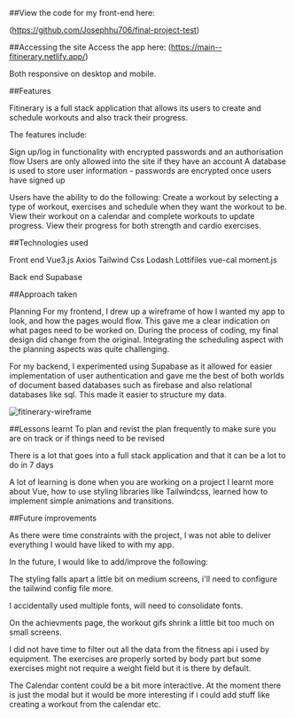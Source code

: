 
##View the code for my front-end here: 

(https://github.com/Josephhu706/final-project-test)


##Accessing the site
Access the app here: (https://main--fitinerary.netlify.app/)

Both responsive on desktop and mobile.

##Features

Fitinerary is a full stack application that allows its users to create and schedule workouts and also track their progress.

The features include:

Sign up/log in functionality with encrypted passwords and an authorisation flow
Users are only allowed into the site if they have an account
A database is used to store user information - passwords are encrypted once users have signed up

Users have the ability to do the following:
Create a workout by selecting a type of workout, exercises and schedule when they want the workout to be.
View their workout on a calendar and complete workouts to update progress.
View their progress for both strength and cardio exercises.


##Technologies used

Front end
Vue3.js
Axios
Tailwind Css
Lodash
Lottifiles
vue-cal
moment.js

Back end
Supabase

##Approach taken

Planning
For my frontend, I drew up a wireframe of how I wanted my app to look, and how the pages would flow. This gave me a clear indication on what pages need to be worked on. During the process of coding, my final design did change from the original. Integrating the scheduling aspect with the planning aspects was quite challenging.

For my backend, I experimented using Supabase as it allowed for easier implementation of user authentication and gave me the best of both worlds of document based databases such as firebase and also relational databases like sql. This made it easier to structure my data.

![fitinerary-wireframe](https://user-images.githubusercontent.com/99111357/171306627-aa328390-5dca-4375-9b01-857a831102bc.png)


##Lessons learnt
To plan and revist the plan frequently to make sure you are on track or if things need to be revised

There is a lot that goes into a full stack application and that it can be a lot to do in 7 days

A lot of learning is done when you are working on a project
I learnt more about Vue, how to use styling libraries like Tailwindcss, learned how to implement simple animations and transitions.

##Future improvements

As there were time constraints with the project, I was not able to deliver everything I would have liked to with my app.

In the future, I would like to add/improve the following:

The styling falls apart a little bit on medium screens, i'll need to configure the tailwind config file more.

I accidentally used multiple fonts, will need to consolidate fonts.

On the achievments page, the workout gifs shrink a little bit too much on small screens.

I did not have time to filter out all the data from the fitness api i used by equipment. The exercises are properly sorted by body part but some exercises might not require a weight field but it is there by default.

The Calendar content could be a bit more interactive. At the moment there is just the modal but it would be more interesting if i could add stuff like creating a workout from the calendar etc.

